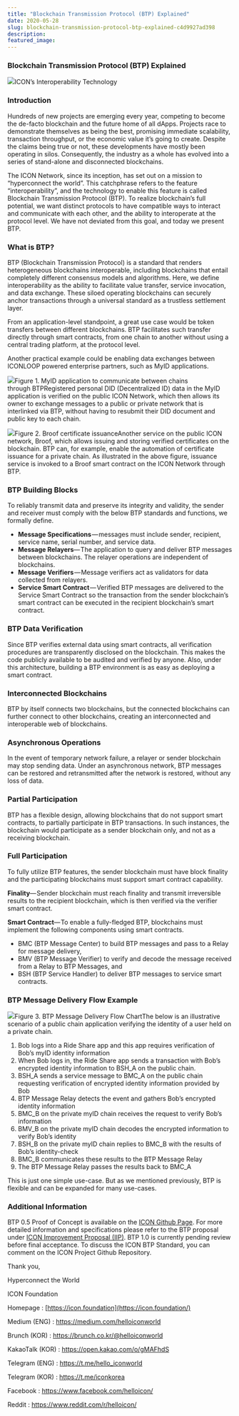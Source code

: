 ```yaml
---
title: "Blockchain Transmission Protocol (BTP) Explained"
date: 2020-05-28
slug: blockchain-transmission-protocol-btp-explained-c4d9927ad398
description:
featured_image:
---
```


### Blockchain Transmission Protocol (BTP) Explained

![](https://cdn-images-1.medium.com/max/800/1*MkVJqB4gl0fZjBWJDXNFAw.png)ICON’s Interoperability Technology

### Introduction

Hundreds of new projects are emerging every year, competing to become the de-facto blockchain and the future home of all dApps. Projects race to demonstrate themselves as being the best, promising immediate scalability, transaction throughput, or the economic value it’s going to create. Despite the claims being true or not, these developments have mostly been operating in silos. Consequently, the industry as a whole has evolved into a series of stand-alone and disconnected blockchains.

The ICON Network, since its inception, has set out on a mission to “hyperconnect the world”. This catchphrase refers to the feature “interoperability”, and the technology to enable this feature is called Blockchain Transmission Protocol (BTP). To realize blockchain’s full potential, we want distinct protocols to have compatible ways to interact and communicate with each other, and the ability to interoperate at the protocol level. We have not deviated from this goal, and today we present BTP.

### What is BTP?

BTP (Blockchain Transmission Protocol) is a standard that renders heterogeneous blockchains interoperable, including blockchains that entail completely different consensus models and algorithms. Here, we define interoperability as the ability to facilitate value transfer, service invocation, and data exchange. These siloed operating blockchains can securely anchor transactions through a universal standard as a trustless settlement layer.

From an application-level standpoint, a great use case would be token transfers between different blockchains. BTP facilitates such transfer directly through smart contracts, from one chain to another without using a central trading platform, at the protocol level.

Another practical example could be enabling data exchanges between ICONLOOP powered enterprise partners, such as MyID applications.

![](https://cdn-images-1.medium.com/max/800/0*7CG4aRsMVzQPFp_V)Figure 1. MyID application to communicate between chains through BTPRegistered personal DID (Decentralized ID) data in the MyID application is verified on the public ICON Network, which then allows its owner to exchange messages to a public or private network that is interlinked via BTP, without having to resubmit their DID document and public key to each chain.

![](https://cdn-images-1.medium.com/max/800/0*EJQLJ2_Hzve6qay-)Figure 2. Broof certificate issuanceAnother service on the public ICON network, Broof, which allows issuing and storing verified certificates on the blockchain. BTP can, for example, enable the automation of certificate issuance for a private chain. As illustrated in the above figure, issuance service is invoked to a Broof smart contract on the ICON Network through BTP.

### BTP Building Blocks

To reliably transmit data and preserve its integrity and validity, the sender and receiver must comply with the below BTP standards and functions, we formally define.

* **Message Specifications** — messages must include sender, recipient, service name, serial number, and service data.
* **Message Relayers**— The application to query and deliver BTP messages between blockchains. The relayer operations are independent of blockchains.
* **Message Verifiers** — Message verifiers act as validators for data collected from relayers.
* **Service Smart Contract** — Verified BTP messages are delivered to the Service Smart Contract so the transaction from the sender blockchain’s smart contract can be executed in the recipient blockchain’s smart contract.

### BTP Data Verification

Since BTP verifies external data using smart contracts, all verification procedures are transparently disclosed on the blockchain. This makes the code publicly available to be audited and verified by anyone. Also, under this architecture, building a BTP environment is as easy as deploying a smart contract.

### Interconnected Blockchains

BTP by itself connects two blockchains, but the connected blockchains can further connect to other blockchains, creating an interconnected and interoperable web of blockchains.

### Asynchronous Operations

In the event of temporary network failure, a relayer or sender blockchain may stop sending data. Under an asynchronous network, BTP messages can be restored and retransmitted after the network is restored, without any loss of data.

### Partial Participation

BTP has a flexible design, allowing blockchains that do not support smart contracts, to partially participate in BTP transactions. In such instances, the blockchain would participate as a sender blockchain only, and not as a receiving blockchain.

### Full Participation

To fully utilize BTP features, the sender blockchain must have block finality and the participating blockchains must support smart contract capability.

**Finality**— Sender blockchain must reach finality and transmit irreversible results to the recipient blockchain, which is then verified via the verifier smart contract.

**Smart Contract**— To enable a fully-fledged BTP, blockchains must implement the following components using smart contracts.

* BMC (BTP Message Center) to build BTP messages and pass to a Relay for message delivery,
* BMV (BTP Message Verifier) to verify and decode the message received from a Relay to BTP Messages, and
* BSH (BTP Service Handler) to deliver BTP messages to service smart contracts.

### BTP Message Delivery Flow Example

![](https://cdn-images-1.medium.com/max/800/0*RFb3GhP6Fo3An8ZD)Figure 3. BTP Message Delivery Flow ChartThe below is an illustrative scenario of a public chain application verifying the identity of a user held on a private chain.

1. Bob logs into a Ride Share app and this app requires verification of Bob’s myID identity information
2. When Bob logs in, the Ride Share app sends a transaction with Bob’s encrypted identity information to BSH\_A on the public chain.
3. BSH\_A sends a service message to BMC\_A on the public chain requesting verification of encrypted identity information provided by Bob
4. BTP Message Relay detects the event and gathers Bob’s encrypted identity information
5. BMC\_B on the private myID chain receives the request to verify Bob’s information
6. BMV\_B on the private myID chain decodes the encrypted information to verify Bob’s identity
7. BSH\_B on the private myID chain replies to BMC\_B with the results of Bob’s identity-check
8. BMC\_B communicates these results to the BTP Message Relay
9. The BTP Message Relay passes the results back to BMC\_A

This is just one simple use-case. But as we mentioned previously, BTP is flexible and can be expanded for many use-cases.

### Additional Information

BTP 0.5 Proof of Concept is available on the [ICON Github Page](https://github.com/icon-project/icon-btp-0.5-PoC). For more detailed information and specifications please refer to the BTP proposal under [ICON Improvement Proposal (IIP)](https://github.com/icon-project/IIPs/blob/master/IIPS/iip-25.md). BTP 1.0 is currently pending review before final acceptance. To discuss the ICON BTP Standard, you can comment on the ICON Project Github Repository.

Thank you,

Hyperconnect the World

ICON Foundation

Homepage : [https://icon.foundation](https://icon.foundation/)

Medium (ENG) : <https://medium.com/helloiconworld>

Brunch (KOR) : <https://brunch.co.kr/@helloiconworld>

KakaoTalk (KOR) : <https://open.kakao.com/o/gMAFhdS>

Telegram (ENG) : <https://t.me/hello_iconworld>

Telegram (KOR) : <https://t.me/iconkorea>

Facebook : <https://www.facebook.com/helloicon/>

Reddit : <https://www.reddit.com/r/helloicon/>

